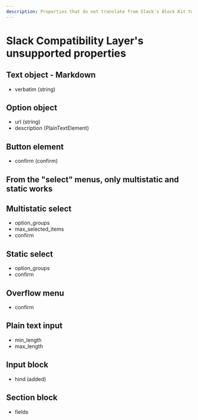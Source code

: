 ```yaml
---
description: Properties that do not translate from Slack's Block Kit to Rocket.Chat's UIKit
---
```


# Slack Compatibility Layer's unsupported properties

## Text object - Markdown

* verbatim \(string\)

## Option object

* url \(string\)
* description \(PlainTextElement\)

## Button element

* confirm \(confirm\)

## From the "select" menus, only multistatic and static works

## Multistatic select

* option\_groups
* max\_selected\_items
* confirm

## Static select

* option\_groups
* confirm

## Overflow menu

* confirm

## Plain text input

* min\_length
* max\_length

## Input block

* hind \(added\)

## Section block

* fields


